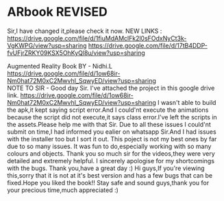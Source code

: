 # ARbook REVISED
Sir,I have changed it,please check it now.
NEW LINKS : https://drive.google.com/file/d/1fiuMdAMclFk2l0sFOdxNyCt3k-VgKWPG/view?usp=sharing
           https://drive.google.com/file/d/17tB4DDP-fvUFjrZRKY09KSX5OhKyQl8u/view?usp=sharing
 
           






















Augmented Reality Book BY - Nidhi.L    https://drive.google.com/file/d/1ow68ir-Nm0hat72M0xC2MwvhI_SqwyED/view?usp=sharing                                                                                                                  
NOTE TO SIR - 
Good day Sir.
I've attached the project in this google drive link. https://drive.google.com/file/d/1ow68ir-Nm0hat72M0xC2MwvhI_SqwyED/view?usp=sharing
I wasn't able to build the apk,it kept saying script error.And I could'nt execute the animations because the script did not execute,it says class error.I've left the scripts in the assets.Please help me with that Sir.
Due to all these issues I could'nt submit on time,I had informed you ealier on whatsapp Sir.And I had issues with the installer too but I sort it out.
This poject is not my best ones by far due to so many issues.
It was fun to do,especially working with so many colours and objects.
Thank you so much sir for the videos,they were very detailed and extremely helpful.
I sincerely apologise for my shortcomings with the bugs.
Thank you,have a great day :)
Hi guys,If you're viewing this,sorry that it is not at it's best version and has a few bugs that can be fixed.Hope you liked the book!!
Stay safe and sound guys,thank you for your precious time,much appreciated :)
